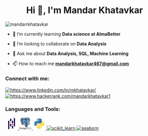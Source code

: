 <h1 align="center">Hi 👋, I'm Mandar Khatavkar</h1>
<p align="left"> <img src="https://komarev.com/ghpvc/?username=mandarrkhatavkar&label=Profile%20views&color=0e75b6&style=flat" alt="mandarrkhatavkar" /> </p>

- 🌱 I’m currently learning **Data science at AlmaBetter**

- 👯 I’m looking to collaborate on **Data Analysis**

- 💬 Ask me about **Data Analysis, SQL, Machine Learning**

- 📫 How to reach me **mandarkhatavkar467@gmail.com**

<h3 align="left">Connect with me:</h3>
<p align="left">
<a href="https://www.linkedin.com/in/mkhatavkar/" target="blank"><img align="center" src="https://raw.githubusercontent.com/rahuldkjain/github-profile-readme-generator/master/src/images/icons/Social/linked-in-alt.svg" alt="https://www.linkedin.com/in/mkhatavkar/" height="30" width="40" /></a>
<a href="https://www.hackerrank.com/mandarkhatavkar1" target="blank"><img align="center" src="https://raw.githubusercontent.com/rahuldkjain/github-profile-readme-generator/master/src/images/icons/Social/hackerrank.svg" alt="https://www.hackerrank.com/mandarkhatavkar1" height="30" width="40" /></a>
</p>

<h3 align="left">Languages and Tools:</h3>
<p align="left"> <a href="https://pandas.pydata.org/" target="_blank" rel="noreferrer"> <img src="https://raw.githubusercontent.com/devicons/devicon/2ae2a900d2f041da66e950e4d48052658d850630/icons/pandas/pandas-original.svg" alt="pandas" width="40" height="40"/> </a> <a href="https://www.postgresql.org" target="_blank" rel="noreferrer"> <img src="https://raw.githubusercontent.com/devicons/devicon/master/icons/postgresql/postgresql-original-wordmark.svg" alt="postgresql" width="40" height="40"/> </a> <a href="https://www.python.org" target="_blank" rel="noreferrer"> <img src="https://raw.githubusercontent.com/devicons/devicon/master/icons/python/python-original.svg" alt="python" width="40" height="40"/> </a> <a href="https://scikit-learn.org/" target="_blank" rel="noreferrer"> <img src="https://upload.wikimedia.org/wikipedia/commons/0/05/Scikit_learn_logo_small.svg" alt="scikit_learn" width="40" height="40"/> </a> <a href="https://seaborn.pydata.org/" target="_blank" rel="noreferrer"> <img src="https://seaborn.pydata.org/_images/logo-mark-lightbg.svg" alt="seaborn" width="40" height="40"/> </a> </p>
